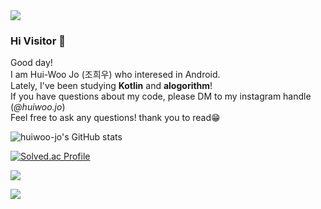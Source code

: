 <!--
**helena0589/helena0589** is a ✨ _special_ ✨ repository because its `README.md` (this file) appears on your GitHub profile.

Here are some ideas to get you started:

- 🔭 I’m currently working on ...
- 🌱 I’m currently learning ...
- 👯 I’m looking to collaborate on ...
- 🤔 I’m looking for help with ...
- 💬 Ask me about ...
- 📫 How to reach me: ...
- 😄 Pronouns: ...
- ⚡ Fun fact: ...
-->

<!--
- header
link : https://github.com/kyechan99/capsule-render
code : 
<img src="https://capsule-render.vercel.app/api?type=waving&color=auto&height=200&section=header&text=내용입력&fontSize=90" />

- skill stat
![Anurag's GitHub stats](https://github-readme-stats.vercel.app/api?username=사용자ID&show_icons=true&theme=radical)

- badge
<a href="버튼을 눌렀을 때 이동할 링크" target="_blank"><img src="https://img.shields.io/badge/뱃지레이블-배경색?style=뱃지모양&logo=로고&logoColor=로고색상"/></a>

-stats & repo theme
https://github.com/anuraghazra/github-readme-stats/blob/master/themes/README.md

-bg solved.ac
link : https://github.com/mazassumnida/mazassumnida
code : 
[![Solved.ac
프로필](http://mazassumnida.wtf/api/generate_badge?boj={handle})](https://solved.ac/{handle})
-->

<!-- header -->
<img src="https://capsule-render.vercel.app/api?type=waving&color=0:9ACAE7,100:4797CA&fontColor=ffffff&height=250&fontAlignY=40&descSize=30&DescAlignY=63&section=header&text=Hui-Woo's%20Github!&desc=welcome%20to%20my%20github"/>

<!-- intro -->
### Hi Visitor 👋
Good day! </br>
I am Hui-Woo Jo (조희우) who interesed in Android. </br>
Lately, I've been studying <b>Kotlin</b> and <b>alogorithm</b>! </br>
If you have questions about my code, please DM to my instagram handle (<i>@huiwoo.jo</i>) </br>
Feel free to ask any questions! thank you to read😁 </br>


<!-- stats -->
![huiwoo-jo's GitHub stats](https://github-readme-stats.vercel.app/api?username=huiwoo-jo&show_icons=true&theme=transparent)

[![Solved.ac Profile](http://mazassumnida.wtf/api/generate_badge?boj=helena0589)](https://solved.ac/helena0589)

<!-- link -->
<a href="https://blogstudy.notion.site/Home-ecac595a03854e559672493272779381" target="_blank"><img src="https://img.shields.io/badge/notion-000000?style=social&logo=notion&logoColor=0000000"/></a>

<a href="https://velog.io/@helena0589" target="_blank"><img src="https://img.shields.io/badge/velog-000000?style=social&logo=velog&logoColor=0000000"/></a>
